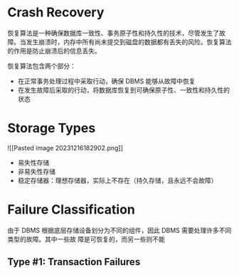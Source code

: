 # Crash Recovery
恢复算法是一种确保数据库一致性、事务原子性和持久性的技术，尽管发生了故障。当发生崩溃时，内存中所有尚未提交到磁盘的数据都有丢失的风险。恢复算法的作用是防止崩溃后的信息丢失。

恢复算法包含两个部分：
- 在正常事务处理过程中采取行动，确保 DBMS 能够从故障中恢复
- 在发生故障后采取的行动，将数据库恢复到可确保原子性、一致性和持久性的状态

# Storage Types
![[Pasted image 20231216182902.png]]
- 易失性存储
- 非易失性存储
- 稳定存储器：理想存储器，实际上不存在（持久存储，且永远不会故障）

# Failure Classification
由于 DBMS 根据底层存储设备划分为不同的组件，因此 DBMS 需要处理许多不同类型的故障。其中一些故 障是可恢复的，而另一些则不能

## Type #1: Transaction Failures

